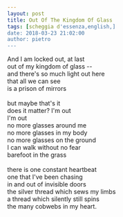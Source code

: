 ```yaml
---
layout: post
title: Out Of The Kingdom Of Glass
tags: [scheggia d'essenza,english,]
date: 2018-03-23 21:02:00
author: pietro
---
```

And I am locked out, at last<br/>out of my kingdom of glass --<br/>and there's so much light out here<br/>that all we can see<br/>is a prison of mirrors<br/><br/>but maybe that's it<br/>does it matter? I'm out<br/>I'm out<br/>no more glasses around me<br/>no more glasses in my body<br/>no more glasses on the ground<br/>I can walk without no fear<br/>barefoot in the grass<br/><br/>there is one constant heartbeat<br/>one that I've been chasing<br/>in and out of invisible doors<br/>the silver thread which sews my limbs<br/>a thread which silently still spins<br/>the many cobwebs in my heart.
